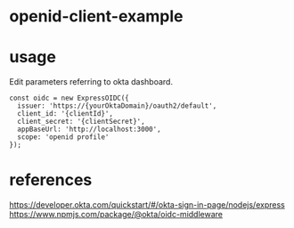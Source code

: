 # openid-client-example
# usage
Edit parameters referring to okta dashboard.
```
const oidc = new ExpressOIDC({
  issuer: 'https://{yourOktaDomain}/oauth2/default',
  client_id: '{clientId}',
  client_secret: '{clientSecret}',
  appBaseUrl: 'http://localhost:3000',
  scope: 'openid profile'
});
```

# references
https://developer.okta.com/quickstart/#/okta-sign-in-page/nodejs/express  
https://www.npmjs.com/package/@okta/oidc-middleware
